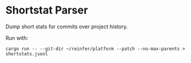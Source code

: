 # Shortstat Parser

Dump short stats for commits over project history.

Run with:

```
cargo run -- --git-dir ~/reinfer/platform --patch --no-max-parents > shortstats.jsonl
```
